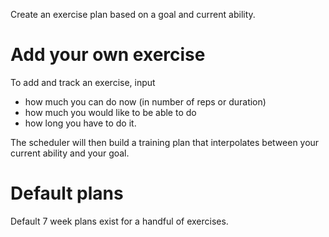 Create an exercise plan based on a goal and current ability.

# Add your own exercise

To add and track an exercise, input
- how much you can do now (in number of reps or duration)
- how much you would like to be able to do
- how long you have to do it.

The scheduler will then build a training plan that interpolates between your
current ability and your goal. 

# Default plans

Default 7 week plans exist for a handful of exercises.
